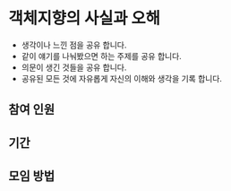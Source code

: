 # 객체지향의 사실과 오해
- 생각이나 느낀 점을 공유 합니다.
- 같이 얘기를 나눠봤으면 하는 주제를 공유 합니다.
- 의문이 생긴 것들을 공유 합니다.
- 공유된 모든 것에 자유롭게 자신의 이해와 생각을 기록 합니다.

## 참여 인원

## 기간

## 모임 방법
